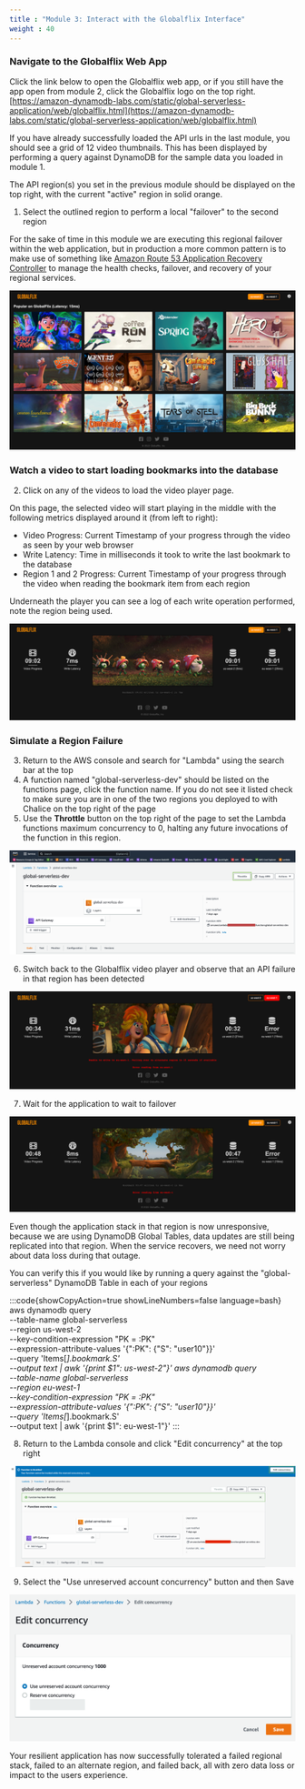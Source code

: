 ```yaml
---
title : "Module 3: Interact with the Globalflix Interface"
weight : 40
---
```


### Navigate to the Globalflix Web App
  Click the link below to open the Globalflix web app, or if you still have the app open from module 2, click the Globalflix logo on the top right. 
  [https://amazon-dynamodb-labs.com/static/global-serverless-application/web/globalflix.html](https://amazon-dynamodb-labs.com/static/global-serverless-application/web/globalflix.html)

If you have already successfully loaded the API urls in the last module, you should see a grid of 12 video thumbnails. This has been displayed by performing a query against DynamoDB for the sample data you loaded in module 1.

The API region(s) you set in the previous module should be displayed on the top right, with the current "active" region in solid orange. 

1. Select the outlined region to perform a local "failover" to the second region

For the sake of time in this module we are executing this regional failover within the web application, but in production a more common pattern is to make use of something like [Amazon Route 53 Application Recovery Controller](https://aws.amazon.com/route53/application-recovery-controller/) to manage the health checks, failover, and recovery of your regional services.

![globalflix](/static/images/global-serverless-application/module_3/globalflix.png)


### Watch a video to start loading bookmarks into the database

2. Click on any of the videos to load the video player page. 

On this page, the selected video will start playing in the middle with the following metrics displayed around it (from left to right):

* Video Progress: Current Timestamp of your progress through the video as seen by your web browser
* Write Latency: Time in milliseconds it took to write the last bookmark to the database
* Region 1 and 2 Progress: Current Timestamp of your progress through the video when reading the bookmark item from each region

Underneath the player you can see a log of each write operation performed, note the region being used.

![player](/static/images/global-serverless-application/module_3/player.png)


### Simulate a Region Failure

3. Return to the AWS console and search for "Lambda" using the search bar at the top
4. A function named "global-serverless-dev" should be listed on the functions page, click the function name. If you do not see it listed check to make sure you are in one of the two regions you deployed to with Chalice on the top right of the page
5. Use the **Throttle** button on the top right of the page to set the Lambda functions maximum concurrency to 0, halting any future invocations of the function in this region.

![lambda_throttle](/static/images/global-serverless-application/module_3/lambda_throttle.png)

6. Switch back to the Globalflix video player and observe that an API failure in that region has been detected

![ui_error](/static/images/global-serverless-application/module_3/ui_error.png)

7. Wait for the application to wait to failover

![ui_failover](/static/images/global-serverless-application/module_3/ui_failover.png)

Even though the application stack in that region is now unresponsive, because we are using DynamoDB Global Tables, data updates are still being replicated into that region. When the service recovers, we need not worry about data loss during that outage.

You can verify this if you would like by running a query against the "global-serverless" DynamoDB Table in each of your regions

:::code{showCopyAction=true showLineNumbers=false language=bash}
aws dynamodb query \
    --table-name global-serverless \
    --region us-west-2 \
    --key-condition-expression "PK = :PK" \
    --expression-attribute-values '{":PK": {"S": "user10"}}' \
    --query 'Items[*].bookmark.S' \
    --output text | awk '{print $1": us-west-2"}'
aws dynamodb query \
    --table-name global-serverless \
    --region eu-west-1 \
    --key-condition-expression "PK = :PK" \
    --expression-attribute-values '{":PK": {"S": "user10"}}' \
    --query 'Items[*].bookmark.S' \
    --output text | awk '{print $1": eu-west-1"}'
:::

8. Return to the Lambda console and click "Edit concurrency" at the top right

![lambda_unthrottle](/static/images/global-serverless-application/module_3/lambda_unthrottle.png)

9. Select the "Use unreserved account concurrency" button and then Save

![lambda_concurrency](/static/images/global-serverless-application/module_3/lambda_concurrency.png)

Your resilient application has now successfully tolerated a failed regional stack, failed to an alternate region, and failed back, all with zero data loss or impact to the users experience.